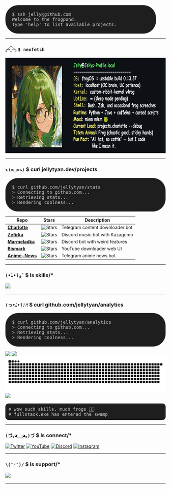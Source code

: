 <pre style="background-color: #1e1e1e; color: #c7c7c7; padding: 20px; border-radius: 40px; border: 1px solid #555; margin-right: 30px; font-family: monospace; overflow-x: auto;">
$ ssh jelly@github.com
Welcome to the frogpond.
Type 'help' to list available projects.
</pre>

---

### ₍𝄐 ̫͡ 𝄐₎ `$ neofetch`

 <img height="300" src=".github/assets/Neofetch-github.png" style=" margin-right: 30px;" />


---

### `ԅ(≖‿≖ԅ)` $ curl jellytyan.dev/projects
<pre style="background-color: #1e1e1e; color: #c7c7c7; padding: 20px; border-radius: 40px; border: 1px solid #555; font-family: monospace; overflow-x: auto;">
$ curl github.com/jellytyan/stats
> Connecting to github.com...
> Retrieving stats...
> Rendering coolness...
</pre>
| Repo | Stars | Description |
|------|:-----:|-------------|
| [**Charlotte**](https://github.com/JellyTyan/Charlotte) | ![Stars](https://img.shields.io/github/stars/JellyTyan/Charlotte?style=social) | Telegram content downloader bot |
| [**Zefirka**](https://github.com/JellyTyan/Zefirka) | ![Stars](https://img.shields.io/github/stars/JellyTyan/Zefirka?style=social) | Discord music bot with Kazagumo |
| [**Marmeladka**](https://github.com/JellyTyan/Marmeladka) | ![Stars](https://img.shields.io/github/stars/JellyTyan/Marmeladka?style=social) | Discord bot with weird features |
| [**Bismark**](https://github.com/NullPointerGang/bismark) | ![Stars](https://img.shields.io/github/stars/NullPointerGang/bismark?style=social) | YouTube downloader web UI |
| [**Anime-News**](https://github.com/JellyTyan/Anime-News) | ![Stars](https://img.shields.io/github/stars/JellyTyan/Anime-News?style=social) | Telegram anime news bot |
---
### `(•̀ᴗ•́)و ̑̑` $ ls skills/*

<!-- <p align="left"> -->
  <img src="https://skillicons.dev/icons?i=js,ts,py,java,rust,html,css,vue,discordjs,blender,unreal,docker,arduino,vscode,webstorm,pycharm,arch,windows,apple&perline=11" />
<!-- </p> -->

---

### `(っ•́｡•́)♪♬` $ curl github.com/jellytyan/analytics

<pre style="background-color: #1e1e1e; color: #c7c7c7; padding: 20px; border-radius: 40px; border: 1px solid #555; font-family: monospace; overflow-x: auto;">
$ curl github.com/jellytyan/analytics
> Connecting to github.com...
> Retrieving stats...
> Rendering coolness...
</pre>
<span>
  <img src="https://github-readme-stats.vercel.app/api?username=JellyTyan&show_icons=true&theme=merko&include_all_commits=true&count_private=true" height="150"/>
  <img src="https://github-readme-stats.vercel.app/api/top-langs?username=JellyTyan&layout=compact&langs_count=8&theme=merko" height="150"/>
</span>
<img src="https://raw.githubusercontent.com/JellyTyan/JellyTyan/output/github-contribution-grid-snake-dark.svg" alt="Snake animation" />

<div align="left">
  <img src="https://github-profile-trophy.vercel.app/?username=JellyTyan&theme=juicyfresh&row=2&column=4" />
</div>
<pre style="background-color: #1e1e1e; color: #c7c7c7; padding: 10px; border-radius: 10px; font-family: monospace;">
# wow such skills, much frogs 🐸✨
# fullstack.exe has entered the swamp
</pre>

---
### `(づ｡◕‿‿◕｡)づ` $ ls connect/*

[![Twitter](https://img.shields.io/badge/Twitter-%40jellytyan-1DA1F2?style=for-the-badge&logo=twitter)](https://twitter.com/jellytyan)
[![YouTube](https://img.shields.io/badge/Youtube-JellyTyan-FF0000?style=for-the-badge&logo=youtube)](https://www.youtube.com/channel/UCMrQ1oUD6GtvmvThWzlxZnQ)
[![Discord](https://img.shields.io/discord/77keb7smna?label=Discord&style=for-the-badge&logo=discord)](https://discord.gg/77keb7smna)
[![Instagram](https://img.shields.io/badge/@jellyfumo-E4405F?style=for-the-badge&logo=instagram)](https://www.instagram.com/jellyfumo)

---
### `\(ᵔᵕᵔ)/` $ ls support/*

<a href="https://www.buymeacoffee.com/jellytyan">
  <img src="https://cdn.buymeacoffee.com/buttons/v2/default-yellow.png" height="45" />
</a>

---

<!-- Optional Snake animation -->
